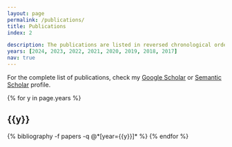 ```yaml
---
layout: page
permalink: /publications/
title: Publications
index: 2

description: The publications are listed in reversed chronological order.
years: [2024, 2023, 2022, 2021, 2020, 2019, 2018, 2017]
nav: true
---
```


For the complete list of publications, check my [Google Scholar](https://scholar.google.gr/citations?user=nP81eYkAAAAJ&hl=el&authuser=1) or [Semantic Scholar](https://www.semanticscholar.org/author/Christos-Baziotis/40928701?sort=total-citations) profile.

<div class="publications">

{% for y in page.years %}
  <h2 class="year">{{y}}</h2>
  {% bibliography -f papers -q @*[year={{y}}]* %}
{% endfor %}

</div>
